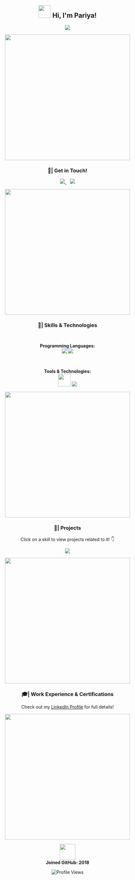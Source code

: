 <h2 align="center">
  <img src="https://camo.githubusercontent.com/748433fbf833d18f543ad4bb6d8c8c4f7f340c7fe8b9706df131a525049f0c8c/68747470733a2f2f63756c746f667468657061727479706172726f742e636f6d2f706172726f74732f68642f6c6170746f705f706172726f742e676966" width="40" />
 Hi, I'm Pariya! </h2>

<p align="center">
  <img src="https://readme-typing-svg.herokuapp.com?font=Fira+Code&duration=4000&pause=1000&color=1E88E5&center=true&width=500&lines=Data+Scientist+%7C+Machine+Learning;Passionate+about+AI%2C+Data%20%26%20Visualization;Turning+Data+into+Actionable+Insights"/>
</p>
<p align="center">
  <img src="https://user-images.githubusercontent.com/74038190/225813708-98b745f2-7d22-48cf-9150-083f1b00d6c9.gif" width="400" />
</p>


<h3 align="center"> 🔗| Get in Touch! </h3>
<p align="center">
<a href="mailto:pariyashamshamshiri@gmail.com">
    <img src="https://go-skill-icons.vercel.app/api/icons?i=gmail"/>
</a>
  &nbsp&nbsp
<a href="https://www.linkedin.com/in/pariya-shamshiri">
    <img src="https://go-skill-icons.vercel.app/api/icons?i=linkedin"/>
</a>
</p>

<p align="center">
  <img src="https://user-images.githubusercontent.com/74038190/212284100-561aa473-3905-4a80-b561-0d28506553ee.gif" width="400" />
</p>

<h3 align="center"> 📌| Skills & Technologies </h3>
<br>
<p align="center">
  <strong>Programming Languages:</strong><br>
  <img src="https://go-skill-icons.vercel.app/api/icons?i=python,cs,mysql&titles=true&theme=dark"/>
  <img src="https://go-skill-icons.vercel.app/api/icons?i=wordpress,html,css,js&titles=true&theme=dark"/>
</p>
<br>
<p align="center">
  <strong>Tools & Technologies:</strong><br>
  <img src="https://github.com/microsoft/PowerBI-Icons/raw/main/SVG/Power-BI.svg" height="40"/>
  <img src="https://go-skill-icons.vercel.app/api/icons?i=git,vscode,jupyter,anaconda,figma,photoshop&titles=true&theme=dark"/>
</p>

<p align="center">
  <img src="https://user-images.githubusercontent.com/74038190/212284100-561aa473-3905-4a80-b561-0d28506553ee.gif" width="400" />
</p>

<h3 align="center"> 📂| Projects </h3>
<p align="center">Click on a skill to view projects related to it! 👇</p>

<p align="center">
  <a href="https://github.com/pariyasham?tab=repositories&q=&type=&language=jupyter+notebook&sort=">
    <img src="https://img.shields.io/badge/Data%20Science%20&%20Machine%20Learning-1E88E5?style=for-the-badge&logo=python&logoColor=white" />
  </a>
</p>


<p align="center">
  <img src="https://user-images.githubusercontent.com/74038190/212284100-561aa473-3905-4a80-b561-0d28506553ee.gif" width="400" />
</p>

<h3 align="center"> 🎓| Work Experience & Certifications </h3>
<p align="center">
Check out my <a href="https://www.linkedin.com/in/pariya-shamshiri">LinkedIn Profile</a> for full details!
</p>

<p align="center">
  <img src="https://user-images.githubusercontent.com/74038190/212284100-561aa473-3905-4a80-b561-0d28506553ee.gif" width="400" />
</p>

<p align="center">
  <img src="https://user-images.githubusercontent.com/74038190/212257468-1e9a91f1-b626-4baa-b15d-5c385dfa7ed2.gif" width="50" /> <br>
  <strong>Joined GitHub: 2018</strong>
</p>

<p align="center">
  <img src="https://komarev.com/ghpvc/?username=pariyasham&color=blue&style=flat-square" alt="Profile Views"/>
</p>

